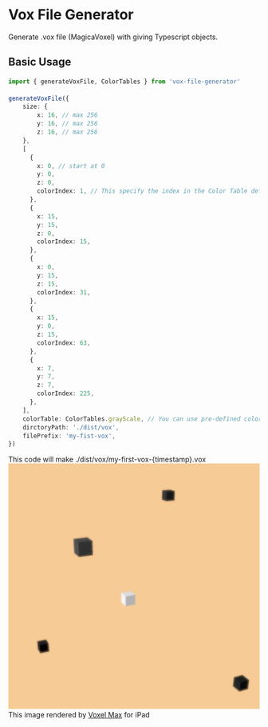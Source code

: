 # Vox File Generator
Generate .vox file (MagicaVoxel) with giving Typescript objects.

## Basic Usage
```typescript
import { generateVoxFile, ColorTables } from 'vox-file-generator'

generateVoxFile({
    size: {
        x: 16, // max 256
        y: 16, // max 256
        z: 16, // max 256
    },
    [
      {
        x: 0, // start at 0
        y: 0,
        z: 0,
        colorIndex: 1, // This specify the index in the Color Table defined below. must be 1-255
      },
      {
        x: 15,
        y: 15,
        z: 0,
        colorIndex: 15,
      },
      {
        x: 0,
        y: 15,
        z: 15,
        colorIndex: 31,
      },
      {
        x: 15,
        y: 0,
        z: 15,
        colorIndex: 63,
      },
      {
        x: 7,
        y: 7,
        z: 7,
        colorIndex: 225,
      },
    ],
    colorTable: ColorTables.grayScale, // You can use pre-defined color tables
    dirctoryPath: './dist/vox',
    filePrefix: 'my-fist-vox',
})
```
This code will make ./dist/vox/my-first-vox-{timestamp}.vox
![Basic Vox rendered](./examples/generate-basic-vox.jpeg)
This image rendered by [Voxel Max](https://voxelmax.com) for iPad
